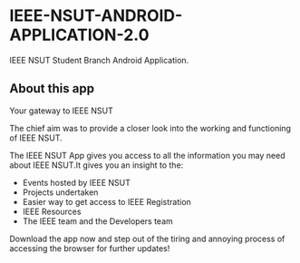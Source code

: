 # IEEE-NSUT-ANDROID-APPLICATION-2.0
IEEE NSUT Student Branch Android Application.

## About this app
Your gateway to IEEE NSUT


The chief aim was to provide a closer look into the working and functioning of IEEE NSUT.

The IEEE NSUT App gives you access to all the information you may need about IEEE NSUT.It gives you an insight to the:

- Events hosted by IEEE NSUT
- Projects undertaken
- Easier way to get access to IEEE Registration
- IEEE Resources
- The IEEE team and the Developers team 

Download the app now and step out of the tiring and annoying process of accessing the browser for further updates!

